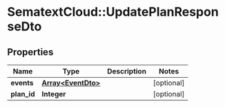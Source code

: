 # SematextCloud::UpdatePlanResponseDto

## Properties

| Name        | Type                                     | Description | Notes      |
| ----------- | ---------------------------------------- | ----------- | ---------- |
| **events**  | [**Array&lt;EventDto&gt;**](EventDto.md) |             | [optional] |
| **plan_id** | **Integer**                              |             | [optional] |
